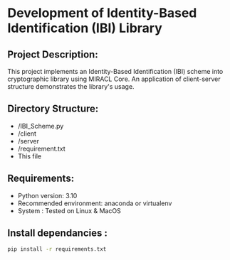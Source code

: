 
Development of Identity-Based Identification (IBI) Library
===========================================

Project Description:
---------------------
This project implements an Identity-Based Identification (IBI) scheme into cryptographic library using MIRACL Core. An application of client-server structure demonstrates the library's usage. 

Directory Structure:
---------------------
- /IBI_Scheme.py
- /client
- /server
- /requirement.txt     
- This file

Requirements:
--------------
- Python version: 3.10
- Recommended environment: anaconda or virtualenv
- System : Tested on Linux & MacOS

Install dependancies : 
--------------
```bash
pip install -r requirements.txt






